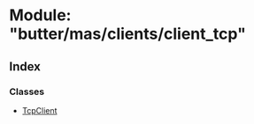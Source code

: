 
# Module: "butter/mas/clients/client_tcp"

## Index

### Classes

* [TcpClient](../classes/_butter_mas_clients_client_tcp_.tcpclient.md)
